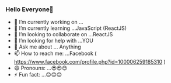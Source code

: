 ### Hello Everyone👋

- 🔭 I’m currently working on ...
- 🌱 I’m currently learning ...JavaScript (ReactJS)
- 👯 I’m looking to collaborate on ...ReactJS
- 🤔 I’m looking for help with ...YOU
- 💬 Ask me about ... Anything
- 📫 How to reach me: ...Facebook ( https://www.facebook.com/profile.php?id=100006259185310 )
- 😄 Pronouns: ...😍😍😍
- ⚡ Fun fact: ...😊😊😊
